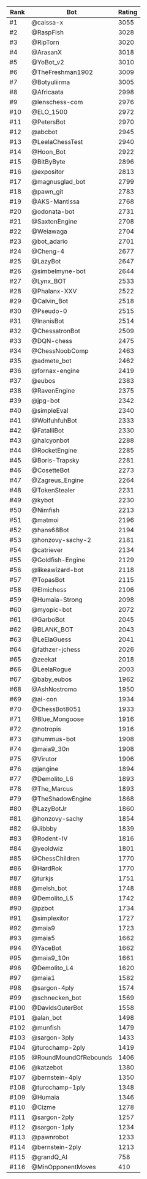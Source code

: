Rank|Bot|Rating
---|---|---
#1|@caissa-x|3055
#2|@RaspFish|3028
#3|@RipTorn|3020
#4|@ArasanX|3018
#5|@YoBot_v2|3010
#6|@TheFreshman1902|3009
#7|@Botyuliirma|3005
#8|@Africaata|2998
#9|@lenschess-com|2976
#10|@ELO_1500|2972
#11|@PetersBot|2970
#12|@abcbot|2945
#13|@LeelaChessTest|2940
#14|@Hoon_Bot|2922
#15|@BitByByte|2896
#16|@expositor|2813
#17|@magnusglad_bot|2799
#18|@pawn_git|2783
#19|@AKS-Mantissa|2768
#20|@odonata-bot|2731
#21|@SaxtonEngine|2708
#22|@Weiawaga|2704
#23|@bot_adario|2701
#24|@Cheng-4|2677
#25|@LazyBot|2647
#26|@simbelmyne-bot|2644
#27|@Lynx_BOT|2533
#28|@Phalanx-XXV|2522
#29|@Calvin_Bot|2518
#30|@Pseudo-0|2515
#31|@InanisBot|2514
#32|@ChessatronBot|2509
#33|@DQN-chess|2475
#34|@ChessNoobComp|2463
#35|@admete_bot|2462
#36|@fornax-engine|2419
#37|@eubos|2383
#38|@RavenEngine|2375
#39|@jpg-bot|2342
#40|@simpleEval|2340
#41|@WolfuhfuhBot|2333
#42|@FataliiBot|2330
#43|@halcyonbot|2288
#44|@RocketEngine|2285
#45|@Boris-Trapsky|2281
#46|@CosetteBot|2273
#47|@Zagreus_Engine|2264
#48|@TokenStealer|2231
#49|@kybot|2230
#50|@Nimfish|2213
#51|@matmoi|2196
#52|@hans68Bot|2194
#53|@honzovy-sachy-2|2181
#54|@catriever|2134
#55|@Goldfish-Engine|2129
#56|@likeawizard-bot|2118
#57|@TopasBot|2115
#58|@Elmichess|2106
#59|@Humaia-Strong|2098
#60|@myopic-bot|2072
#61|@GarboBot|2045
#62|@BLANK_BOT|2043
#63|@LeElaGuess|2041
#64|@fathzer-jchess|2026
#65|@zeekat|2018
#66|@LeelaRogue|2003
#67|@baby_eubos|1962
#68|@AshNostromo|1950
#69|@ai-con|1934
#70|@ChessBot8051|1933
#71|@Blue_Mongoose|1916
#72|@notropis|1916
#73|@hummus-bot|1908
#74|@maia9_30n|1908
#75|@Virutor|1906
#76|@jangine|1894
#77|@Demolito_L6|1893
#78|@The_Marcus|1893
#79|@TheShadowEngine|1868
#80|@LazyBotJr|1860
#81|@honzovy-sachy|1854
#82|@Jibbby|1839
#83|@Rodent-IV|1816
#84|@yeoldwiz|1801
#85|@ChessChildren|1770
#86|@HardRok|1770
#87|@turkjs|1751
#88|@melsh_bot|1748
#89|@Demolito_L5|1742
#90|@pzbot|1734
#91|@simplexitor|1727
#92|@maia9|1723
#93|@maia5|1662
#94|@YaceBot|1662
#95|@maia9_10n|1661
#96|@Demolito_L4|1620
#97|@maia1|1582
#98|@sargon-4ply|1574
#99|@schnecken_bot|1569
#100|@DavidsGuterBot|1558
#101|@alan_bot|1498
#102|@munfish|1479
#103|@sargon-3ply|1433
#104|@turochamp-2ply|1419
#105|@RoundMoundOfRebounds|1406
#106|@katzebot|1380
#107|@bernstein-4ply|1350
#108|@turochamp-1ply|1348
#109|@Humaia|1346
#110|@Cizme|1278
#111|@sargon-2ply|1257
#112|@sargon-1ply|1234
#113|@pawnrobot|1233
#114|@bernstein-2ply|1213
#115|@grandQ_AI|758
#116|@MinOpponentMoves|410
